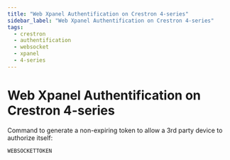 ```yaml
---
title: "Web Xpanel Authentification on Crestron 4-series"
sidebar_label: "Web Xpanel Authentification on Crestron 4-series"
tags:
  - crestron
  - authentification
  - websocket
  - xpanel
  - 4-series
---
```


#  Web Xpanel Authentification on Crestron 4-series 

Command to generate a non-expiring token to allow a 3rd party device to
authorize itself:

```
WEBSOCKETTOKEN
```